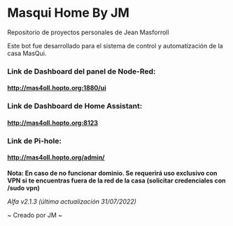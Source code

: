 # Masqui Home By JM
Repositorio de proyectos personales de Jean Masforroll



Este bot fue desarrollado para el sistema de control y automatización de la casa MasQui. 

### Link de Dashboard del panel de Node-Red: 
#### http://mas4oll.hopto.org:1880/ui
### Link de Dashboard de Home Assistant: 
#### http://mas4oll.hopto.org:8123
### Link de Pi-hole: 
#### http://mas4oll.hopto.org/admin/

**Nota: En caso de no funcionar dominio. Se requerirá uso exclusivo con VPN si te encuentras fuera de la red de la casa (solicitar credenciales con /sudo vpn)**

*Alfa v2.1.3 (última actualización 31/07/2022)*

~ Creado por JM ~
